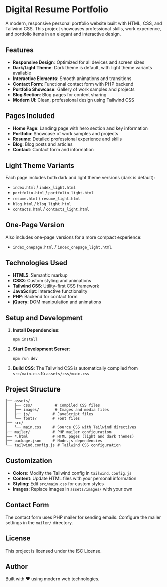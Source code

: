 # Digital Resume Portfolio

A modern, responsive personal portfolio website built with HTML, CSS, and Tailwind CSS. This project showcases professional skills, work experience, and portfolio items in an elegant and interactive design.

## Features

- **Responsive Design**: Optimized for all devices and screen sizes
- **Dark/Light Theme**: Dark theme is default, with light theme variants available
- **Interactive Elements**: Smooth animations and transitions
- **Contact Form**: Functional contact form with PHP backend
- **Portfolio Showcase**: Gallery of work samples and projects
- **Blog Section**: Blog pages for content sharing
- **Modern UI**: Clean, professional design using Tailwind CSS

## Pages Included

- **Home Page**: Landing page with hero section and key information
- **Portfolio**: Showcase of work samples and projects
- **Resume**: Detailed professional experience and skills
- **Blog**: Blog posts and articles
- **Contact**: Contact form and information

## Light Theme Variants

Each page includes both dark and light theme versions (dark is default):
- `index.html` / `index_light.html`
- `portfolio.html` / `portfolio_light.html`
- `resume.html` / `resume_light.html`
- `blog.html` / `blog_light.html`
- `contacts.html` / `contacts_light.html`

## One-Page Version

Also includes one-page versions for a more compact experience:
- `index_onepage.html` / `index_onepage_light.html`

## Technologies Used

- **HTML5**: Semantic markup
- **CSS3**: Custom styling and animations
- **Tailwind CSS**: Utility-first CSS framework
- **JavaScript**: Interactive functionality
- **PHP**: Backend for contact form
- **jQuery**: DOM manipulation and animations

## Setup and Development

1. **Install Dependencies**:
   ```bash
   npm install
   ```

2. **Start Development Server**:
   ```bash
   npm run dev
   ```

3. **Build CSS**:
   The Tailwind CSS is automatically compiled from `src/main.css` to `assets/css/main.css`

## Project Structure

```
├── assets/
│   ├── css/          # Compiled CSS files
│   ├── images/       # Images and media files
│   ├── js/          # JavaScript files
│   └── fonts/       # Font files
├── src/
│   └── main.css     # Source CSS with Tailwind directives
├── mailer/          # PHP mailer configuration
├── *.html           # HTML pages (light and dark themes)
├── package.json     # Node.js dependencies
└── tailwind.config.js # Tailwind CSS configuration
```

## Customization

- **Colors**: Modify the Tailwind config in `tailwind.config.js`
- **Content**: Update HTML files with your personal information
- **Styling**: Edit `src/main.css` for custom styles
- **Images**: Replace images in `assets/images/` with your own

## Contact Form

The contact form uses PHP mailer for sending emails. Configure the mailer settings in the `mailer/` directory.

## License

This project is licensed under the ISC License.

## Author

Built with ❤️ using modern web technologies. 
